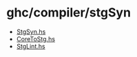 # ghc/compiler/stgSyn

- [StgSyn.hs](ghc/compiler/stgSyn/StgSyn)
- [CoreToStg.hs](ghc/compiler/stgSyn/CoreToStg)
- [StgLint.hs](ghc/compiler/stgSyn/StgLint)
